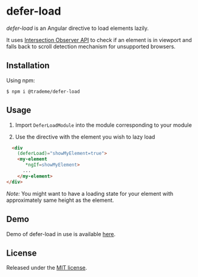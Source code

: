 # defer-load
*defer-load* is an Angular directive to load elements lazily. 

It uses [Intersection Observer API](https://developer.mozilla.org/en-US/docs/Web/API/Intersection_Observer_API) to check if an element is in viewport and falls back to scroll detection mechanism for unsupported browsers.

## Installation

Using npm:
```shell
$ npm i @trademe/defer-load
```
## Usage

1. Import `DeferLoadModule` into the module corresponding to your module

2. Use the directive with the element you wish to lazy load
```html
  <div
    (deferLoad)="showMyElement=true">
    <my-element
       *ngIf=showMyElement>
      ...
    </my-element>
</div>
```
*Note:* You might want to have a loading state for your element with approximately same height as the element.

## Demo

Demo of defer-load in use is available [here](https://stackblitz.com/edit/angular-defer-load).

## License

Released under the [MIT license](https://raw.githubusercontent.com/lodash/lodash/4.17.10-npm/LICENSE).

